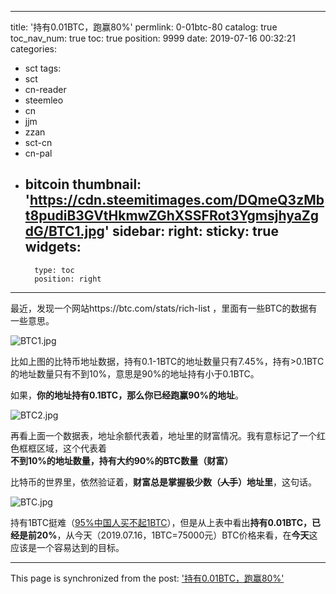 
---
title: '持有0.01BTC，跑赢80%'
permlink: 0-01btc-80
catalog: true
toc_nav_num: true
toc: true
position: 9999
date: 2019-07-16 00:32:21
categories:
- sct
tags:
- sct
- cn-reader
- steemleo
- cn
- jjm
- zzan
- sct-cn
- cn-pal
- bitcoin
thumbnail: 'https://cdn.steemitimages.com/DQmeQ3zMbt8pudiB3GVtHkmwZGhXSSFRot3YgmsjhyaZgdG/BTC1.jpg'
sidebar:
    right:
        sticky: true
widgets:
    -
        type: toc
        position: right
---


最近，发现一个网站https://btc.com/stats/rich-list ，里面有一些BTC的数据有一些意思。

![BTC1.jpg](https://cdn.steemitimages.com/DQmeQ3zMbt8pudiB3GVtHkmwZGhXSSFRot3YgmsjhyaZgdG/BTC1.jpg)

比如上图的比特币地址数据，持有0.1-1BTC的地址数量只有7.45%，持有>0.1BTC的地址数量只有不到10%，意思是90%的地址持有小于0.1BTC。

如果，**你的地址持有0.1BTC，那么你已经跑赢90%的地址**。

![BTC2.jpg](https://cdn.steemitimages.com/DQmYGBSTQefxUvwaHpqZ4pYnCUFmDVJWazWo6zDgEyi9AJJ/BTC2.jpg)

再看上面一个数据表，地址余额代表着，地址里的财富情况。我有意标记了一个红色框框区域，这个代表着**不到10%的地址数量，持有大约90%的BTC数量（财富）**

比特币的世界里，依然验证着，**财富总是掌握极少数（~~人手~~）地址里**，这句话。

![BTC.jpg](https://cdn.steemitimages.com/DQmUiFTodrswKJ13yqqaKp84PULWW7ueGhrb6ZkF8H4jrj5/BTC.jpg)

持有1BTC挺难（[95%中国人买不起1BTC](https://www.steemcoinpan.com/sct/@yellowbird/95-btc)），但是从上表中看出**持有0.01BTC，已经是前20%**，从今天（2019.07.16，1BTC=75000元）BTC价格来看，在**今天**这应该是一个容易达到的目标。

- - -

This page is synchronized from the post: ['持有0.01BTC，跑赢80%'](https://steemit.com/@yellowbird/0-01btc-80)
